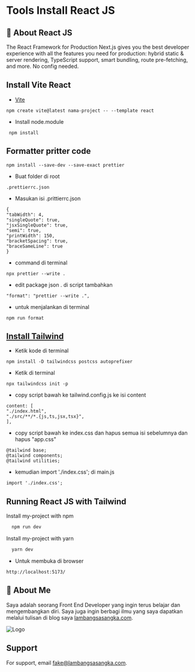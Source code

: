 # Tools Install React JS

## 🚀 About React JS

The React Framework for Production Next.js gives you the best developer experience with all the features you need for production: hybrid static & server rendering, TypeScript support, smart bundling, route pre-fetching, and more. No config needed.

## Install Vite React

-   [Vite](https://vitejs.dev/guide/)

```
npm create vite@latest nama-project -- --template react
```

-   Install node.module

```
 npm install
```

## Formatter pritter code

```
npm install --save-dev --save-exact prettier
```

-   Buat folder di root

```
.prettierrc.json
```

-   Masukan isi .prittierrc.json

```
{
"tabWidth": 4,
"singleQuote": true,
"jsxSingleQuote": true,
"semi": true,
"printWidth": 150,
"bracketSpacing": true,
"braceSameLine": true
}

```

-   command di terminal

```
npx prettier --write .
```

-   edit package json . di script tambahkan

```
"format": "prettier --write .",
```

-   untuk menjalankan di terminal

```
npm run format
```

## [Install Tailwind](https://tailwindcss.com/docs/guides/create-react-app)

-   Ketik kode di terminal

```
npm install -D tailwindcss postcss autoprefixer
```

-   Ketik di terminal

```
npx tailwindcss init -p
```

-   copy script bawah ke tailwind.config.js ke isi content

```
content: [
"./index.html",
"./src/**/*.{js,ts,jsx,tsx}",
],

```

-   copy script bawah ke index.css dan hapus semua isi sebelumnya dan hapus "app.css"

```
@tailwind base;
@tailwind components;
@tailwind utilities;

```

-   kemudian import './index.css'; di main.js

```
import './index.css';
```

## Running React JS with Tailwind

Install my-project with npm

```bash
  npm run dev
```

Install my-project with yarn

```bash
  yarn dev
```

-   Untuk membuka di browser

```
http://localhost:5173/
```

## 🚀 About Me

Saya adalah seorang Front End Developer yang ingin terus belajar dan mengembangkan diri. Saya juga ingin berbagi ilmu yang saya dapatkan melalui tulisan di blog saya [lambangsasangka.com](https://lambangsasangka.com/).

![Logo](https://blog.logrocket.com/wp-content/uploads/2022/06/setting-up-dev-environment-react-vite-tailwind.png)

## Support

For support, email fake@lambangsasangka.com.
